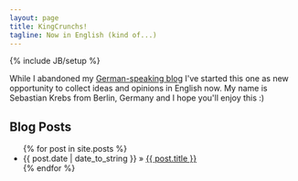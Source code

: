 ```yaml
---
layout: page
title: KingCrunchs!
tagline: Now in English (kind of...)
---
```

{% include JB/setup %}

While I abandoned my [German-speaking blog](http://www.kingcrunch.de/blog/) I've started this
one as new opportunity to collect ideas and opinions in English now. My name is Sebastian Krebs
from Berlin, Germany and I hope you'll enjoy this :)

## Blog Posts

<ul class="posts">
  {% for post in site.posts %}
    <li><span>{{ post.date | date_to_string }}</span> &raquo; <a href="{{ BASE_PATH }}{{ post.url }}">{{ post.title }}</a></li>
  {% endfor %}
</ul>
